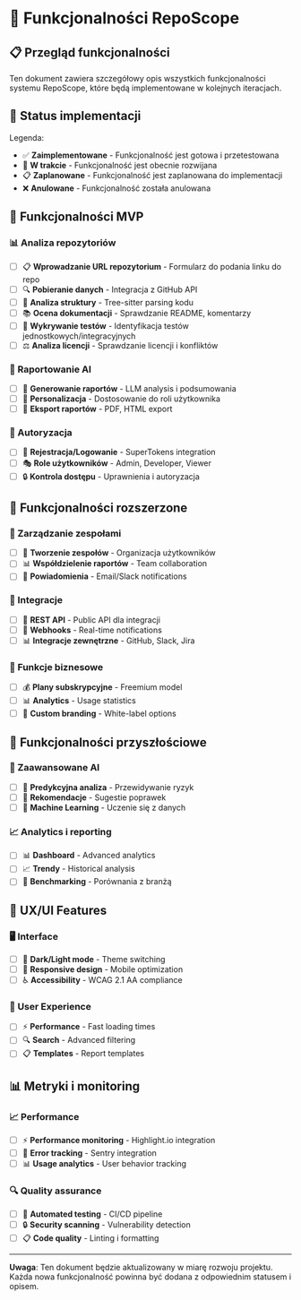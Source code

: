 # 🎯 Funkcjonalności RepoScope

## 📋 Przegląd funkcjonalności

Ten dokument zawiera szczegółowy opis wszystkich funkcjonalności systemu RepoScope, które będą implementowane w kolejnych iteracjach.

## 🔄 Status implementacji

Legenda:

- ✅ **Zaimplementowane** - Funkcjonalność jest gotowa i przetestowana
- 🚧 **W trakcie** - Funkcjonalność jest obecnie rozwijana
- 📋 **Zaplanowane** - Funkcjonalność jest zaplanowana do implementacji
- ❌ **Anulowane** - Funkcjonalność została anulowana

## 🎯 Funkcjonalności MVP

### 📊 Analiza repozytoriów

- [ ] 📋 **Wprowadzanie URL repozytorium** - Formularz do podania linku do repo
- [ ] 🔍 **Pobieranie danych** - Integracja z GitHub API
- [ ] 🧩 **Analiza struktury** - Tree-sitter parsing kodu
- [ ] 📚 **Ocena dokumentacji** - Sprawdzanie README, komentarzy
- [ ] 🧪 **Wykrywanie testów** - Identyfikacja testów jednostkowych/integracyjnych
- [ ] ⚖️ **Analiza licencji** - Sprawdzanie licencji i konfliktów

### 🤖 Raportowanie AI

- [ ] 🧠 **Generowanie raportów** - LLM analysis i podsumowania
- [ ] 🎯 **Personalizacja** - Dostosowanie do roli użytkownika
- [ ] 📄 **Eksport raportów** - PDF, HTML export

### 🔐 Autoryzacja

- [ ] 👤 **Rejestracja/Logowanie** - SuperTokens integration
- [ ] 🎭 **Role użytkowników** - Admin, Developer, Viewer
- [ ] 🔒 **Kontrola dostępu** - Uprawnienia i autoryzacja

## 🚀 Funkcjonalności rozszerzone

### 👥 Zarządzanie zespołami

- [ ] 👥 **Tworzenie zespołów** - Organizacja użytkowników
- [ ] 📊 **Współdzielenie raportów** - Team collaboration
- [ ] 🔔 **Powiadomienia** - Email/Slack notifications

### 🔌 Integracje

- [ ] 🔗 **REST API** - Public API dla integracji
- [ ] 🔌 **Webhooks** - Real-time notifications
- [ ] 📊 **Integracje zewnętrzne** - GitHub, Slack, Jira

### 💼 Funkcje biznesowe

- [ ] 💰 **Plany subskrypcyjne** - Freemium model
- [ ] 📊 **Analytics** - Usage statistics
- [ ] 🎨 **Custom branding** - White-label options

## 🔮 Funkcjonalności przyszłościowe

### 🤖 Zaawansowane AI

- [ ] 🔮 **Predykcyjna analiza** - Przewidywanie ryzyk
- [ ] 🎯 **Rekomendacje** - Sugestie poprawek
- [ ] 🧠 **Machine Learning** - Uczenie się z danych

### 📈 Analytics i reporting

- [ ] 📊 **Dashboard** - Advanced analytics
- [ ] 📈 **Trendy** - Historical analysis
- [ ] 🎯 **Benchmarking** - Porównania z branżą

## 🎨 UX/UI Features

### 🖥️ Interface

- [ ] 🌙 **Dark/Light mode** - Theme switching
- [ ] 📱 **Responsive design** - Mobile optimization
- [ ] ♿ **Accessibility** - WCAG 2.1 AA compliance

### 🎯 User Experience

- [ ] ⚡ **Performance** - Fast loading times
- [ ] 🔍 **Search** - Advanced filtering
- [ ] 📋 **Templates** - Report templates

## 📊 Metryki i monitoring

### 📈 Performance

- [ ] ⚡ **Performance monitoring** - Highlight.io integration
- [ ] 🐛 **Error tracking** - Sentry integration
- [ ] 📊 **Usage analytics** - User behavior tracking

### 🔍 Quality assurance

- [ ] 🧪 **Automated testing** - CI/CD pipeline
- [ ] 🔒 **Security scanning** - Vulnerability detection
- [ ] 📋 **Code quality** - Linting i formatting

---

**Uwaga**: Ten dokument będzie aktualizowany w miarę rozwoju projektu. Każda nowa funkcjonalność powinna być dodana z odpowiednim statusem i opisem.

